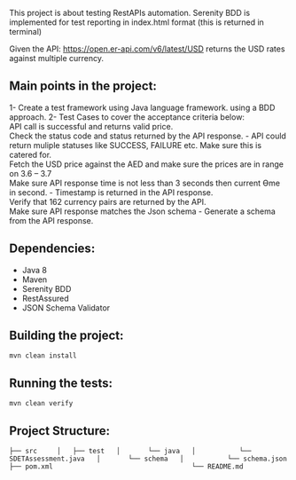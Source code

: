 This project is about testing RestAPIs automation.
Serenity BDD is implemented for test reporting in index.html format (this is returned in terminal)

Given the API: https://open.er-api.com/v6/latest/USD returns the USD rates against multiple currency.


Main points in the project:
---------------------------
1- Create a test framework using Java language framework. using a BDD approach.
2- Test Cases to cover the acceptance criteria below:  
API call is successful and returns valid price.  
Check the status code and status returned by the API response.
    - API could return muliple statuses like SUCCESS, FAILURE etc. Make sure this is catered for.  
    Fetch the USD price against the AED and make sure the prices are in range on 3.6 – 3.7   
    Make sure API response time is not less than 3 seconds then current Ɵme in second.
    - Timestamp is returned in the API response.  
    Verify that 162 currency pairs are returned by the API.  
    Make sure API response matches the Json schema
    - Generate a schema from the API response.


Dependencies:
------------
- Java 8
- Maven
- Serenity BDD
- RestAssured
- JSON Schema Validator


Building the project:
---------------------
``` 
mvn clean install
```


Running the tests:
------------------
``` 
mvn clean verify
```


Project Structure:
------------------
`
├── src    
│   ├── test  
│       └── java  
│           └── SDETAssessment.java  
│       └── schema  
│           └── schema.json  
├── pom.xml                                  
└── README.md
`
